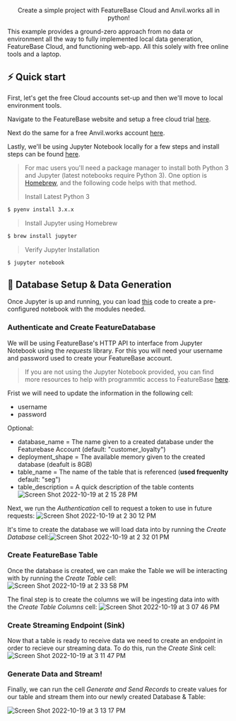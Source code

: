 </h1>
<p align="center">Create a simple project with FeatureBase Cloud and Anvil.works all in python! </p>

This example provides a ground-zero approach from no data or environment all the way to fully implemented local data generation, FeatureBase Cloud, and functioning web-app. All this solely with free online tools and a laptop. 

## ⚡️ Quick start

First, let's get the free Cloud accounts set-up and then we'll move to local environment tools. 

Navigate to the FeatureBase website and setup a free cloud trial [here](https://cloud.featurebase.com/signup).

Next do the same for a free Anvil.works account [here](https://anvil.works/).

Lastly, we'll be using Jupyter Notebook locally for a few steps and install steps can be found [here](https://jupyter.org/install).

  >For mac users you'll need a package manager to install both Python 3 and Jupyter (latest notebooks require Python 3). One option is [Homebrew](https://brew.sh/), and the following code helps with that method.
  > 
  > Install Latest Python 3
```bash
$ pyenv install 3.x.x
```
 > Install Jupyter using Homebrew 
 ```bash
$ brew install jupyter
```
 >Verify Jupyter Installation 
  ```bash
$ jupyter notebook
```
## 🚧  Database Setup & Data Generation

Once Jupyter is up and running, you can load [this](https://github.com/FeatureBaseDB/featurebase-examples/blob/main/simple-cloud-webapp/data-generation/jupyternotebook-example) code to create a pre-configured notebook with the modules needed. 


### Authenticate and Create FeatureDatabase

We will be using FeatureBase's HTTP API to interface from Jupyter Notebook using the *requests* library. For this you will need your username and password used to create your FeatureBase account. 

> If you are not using the Jupyter Notebook provided, you can find more resources to help with programmtic access to FeatureBase [here](https://docs.featurebase.com/setting-up-featurebase/cloud/programmaticaccess).

Frist we will need to update the information in the following cell:
- username
- password

Optional:
- database_name = The name given to a created database under the Featurebase Account (default: "customer_loyalty")
- deployment_shape = The available memory given to the created database (deafult is 8GB)
- table_name = The name of the table that is referenced (**used frequenlty** default: "seg")
- table_description = A quick description of the table contents
![Screen Shot 2022-10-19 at 2 15 28 PM](https://user-images.githubusercontent.com/75812579/196783421-602c482b-c57a-43b0-8e26-ef8505247e52.png)


Next, we run the *Authentication* cell to request a token to use in future requests:
![Screen Shot 2022-10-19 at 2 30 12 PM](https://user-images.githubusercontent.com/75812579/196786075-afa3c531-a747-46ef-88ef-eea2d0b37b3e.png)


It's time to create the database we will load data into by running the *Create Database* cell:![Screen Shot 2022-10-19 at 2 32 01 PM](https://user-images.githubusercontent.com/75812579/196786406-1b46563d-8c20-450c-ac6f-ecd00a8a71e5.png)

### Create FeatureBase Table 

Once the database is created, we can make the Table we will be interacting with by running the *Create Table* cell: 
![Screen Shot 2022-10-19 at 2 33 58 PM](https://user-images.githubusercontent.com/75812579/196786748-e7942e11-57cb-4c04-ac92-adfb435b4627.png)

The final step is to create the columns we will be ingesting data into with the *Create Table Columns* cell:
![Screen Shot 2022-10-19 at 3 07 46 PM](https://user-images.githubusercontent.com/75812579/196793346-fa3bf1e4-ff5b-47a3-b935-d3c629a08254.png)

### Create Streaming Endpoint (Sink)

Now that a table is ready to receive data we need to create an endpoint in order to recieve our streaming data. To do this, run the *Create Sink* cell:
![Screen Shot 2022-10-19 at 3 11 47 PM](https://user-images.githubusercontent.com/75812579/196794066-5b27544a-2dcb-45d3-a345-1b5a184af1a7.png)

### Generate Data and Stream!

Finally, we can run the cell *Generate and Send Records* to create values for our table and stream them into our newly created Database & Table: 

![Screen Shot 2022-10-19 at 3 13 17 PM](https://user-images.githubusercontent.com/75812579/196794342-e3b12548-d990-4774-bd26-de255c74803c.png)







